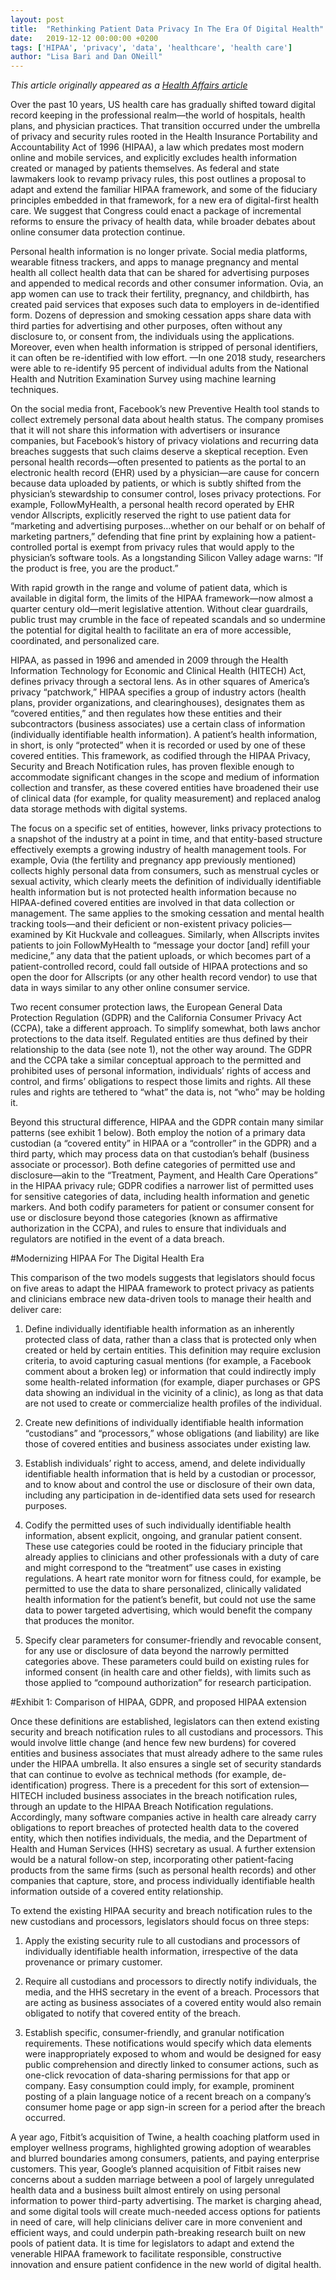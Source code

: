 ```yaml
---
layout: post
title:  "Rethinking Patient Data Privacy In The Era Of Digital Health"
date:   2019-12-12 00:00:00 +0200
tags: ['HIPAA', 'privacy', 'data', 'healthcare', 'health care']
author: "Lisa Bari and Dan ONeill"
---
```


_This article originally appeared as a [Health Affairs article](https://www.healthaffairs.org/do/10.1377/hblog20191210.216658/full/)_

Over the past 10 years, US health care has gradually shifted toward digital record keeping in the professional realm—the world of hospitals, health plans, and physician practices. That transition occurred under the umbrella of privacy and security rules rooted in the Health Insurance Portability and Accountability Act of 1996 (HIPAA), a law which predates most modern online and mobile services, and explicitly excludes health information created or managed by patients themselves. As federal and state lawmakers look to revamp privacy rules, this post outlines a proposal to adapt and extend the familiar HIPAA framework, and some of the fiduciary principles embedded in that framework, for a new era of digital-first health care. We suggest that Congress could enact a package of incremental reforms to ensure the privacy of health data, while broader debates about online consumer data protection continue. 

Personal health information is no longer private. Social media platforms, wearable fitness trackers, and apps to manage pregnancy and mental health all collect health data that can be shared for advertising purposes and appended to medical records and other consumer information. Ovia, an app women can use to track their fertility, pregnancy, and childbirth, has created paid services that exposes such data to employers in de-identified form. Dozens of depression and smoking cessation apps share data with third parties for advertising and other purposes, often without any disclosure to, or consent from, the individuals using the applications. Moreover, even when health information is stripped of personal identifiers, it can often be re-identified with low effort. —In one 2018 study, researchers were able to re-identify 95 percent of individual adults from the National Health and Nutrition Examination Survey using machine learning techniques. 

On the social media front, Facebook’s new Preventive Health tool stands to collect extremely personal data about health status. The company promises that it will not share this information with advertisers or insurance companies, but Facebook’s history of privacy violations and recurring data breaches suggests that such claims deserve a skeptical reception. Even personal health records—often presented to patients as the portal to an electronic health record (EHR) used by a physician—are cause for concern because data uploaded by patients, or which is subtly shifted from the physician’s stewardship to consumer control, loses privacy protections. For example, FollowMyHealth, a personal health record operated by EHR vendor Allscripts, explicitly reserved the right to use patient data for “marketing and advertising purposes…whether on our behalf or on behalf of marketing partners,” defending that fine print by explaining how a patient-controlled portal is exempt from privacy rules that would apply to the physician’s software tools. As a longstanding Silicon Valley adage warns: “If the product is free, you are the product.” 

With rapid growth in the range and volume of patient data, which is available in digital form, the limits of the HIPAA framework—now almost a quarter century old—merit legislative attention. Without clear guardrails, public trust may crumble in the face of repeated scandals and so undermine the potential for digital health to facilitate an era of more accessible, coordinated, and personalized care. 

HIPAA, as passed in 1996 and amended in 2009 through the Health Information Technology for Economic and Clinical Health (HITECH) Act, defines privacy through a sectoral lens. As in other squares of America’s privacy “patchwork,” HIPAA specifies a group of industry actors (health plans, provider organizations, and clearinghouses), designates them as “covered entities,” and then regulates how these entities and their subcontractors (business associates) use a certain class of information (individually identifiable health information). A patient’s health information, in short, is only “protected” when it is recorded or used by one of these covered entities. This framework, as codified through the HIPAA Privacy, Security and Breach Notification rules, has proven flexible enough to accommodate significant changes in the scope and medium of information collection and transfer, as these covered entities have broadened their use of clinical data (for example, for quality measurement) and replaced analog data storage methods with digital systems. 

The focus on a specific set of entities, however, links privacy protections to a snapshot of the industry at a point in time, and that entity-based structure effectively exempts a growing industry of health management tools. For example, Ovia (the fertility and pregnancy app previously mentioned) collects highly personal data from consumers, such as menstrual cycles or sexual activity, which clearly meets the definition of individually identifiable health information but is not protected health information because no HIPAA-defined covered entities are involved in that data collection or management. The same applies to the smoking cessation and mental health tracking tools—and their deficient or non-existent privacy policies—examined by Kit Huckvale and colleagues. Similarly, when Allscripts invites patients to join FollowMyHealth to “message your doctor [and] refill your medicine,” any data that the patient uploads, or which becomes part of a patient-controlled record, could fall outside of HIPAA protections and so open the door for Allscripts (or any other health record vendor) to use that data in ways similar to any other online consumer service.  

Two recent consumer protection laws, the European General Data Protection Regulation (GDPR) and the California Consumer Privacy Act (CCPA), take a different approach. To simplify somewhat, both laws anchor protections to the data itself. Regulated entities are thus defined by their relationship to the data (see note 1), not the other way around. The GDPR and the CCPA take a similar conceptual approach to the permitted and prohibited uses of personal information, individuals’ rights of access and control, and firms’ obligations to respect those limits and rights. All these rules and rights are tethered to “what” the data is, not “who” may be holding it.  

Beyond this structural difference, HIPAA and the GDPR contain many similar patterns (see exhibit 1 below). Both employ the notion of a primary data custodian (a “covered entity” in HIPAA or a “controller” in the GDPR) and a third party, which may process data on that custodian’s behalf (business associate or processor). Both define categories of permitted use and disclosure—akin to the “Treatment, Payment, and Health Care Operations” in the HIPAA privacy rule; GDPR codifies a narrower list of permitted uses for sensitive categories of data, including health information and genetic markers. And both codify parameters for patient or consumer consent for use or disclosure beyond those categories (known as affirmative authorization in the CCPA), and rules to ensure that individuals and regulators are notified in the event of a data breach.  

#Modernizing HIPAA For The Digital Health Era

This comparison of the two models suggests that legislators should focus on five areas to adapt the HIPAA framework to protect privacy as patients and clinicians embrace new data-driven tools to manage their health and deliver care:

1. Define individually identifiable health information as an inherently protected class of data, rather than a class that is protected only when created or held by certain entities. This definition may require exclusion criteria, to avoid capturing casual mentions (for example, a Facebook comment about a broken leg) or information that could indirectly imply some health-related information (for example, diaper purchases or GPS data showing an individual in the vicinity of a clinic), as long as that data are not used to create or commercialize health profiles of the individual.

2. Create new definitions of individually identifiable health information “custodians” and “processors,” whose obligations (and liability) are like those of covered entities and business associates under existing law.

3. Establish individuals’ right to access, amend, and delete individually identifiable health information that is held by a custodian or processor, and to know about and control the use or disclosure of their own data, including any participation in de-identified data sets used for research purposes.

4. Codify the permitted uses of such individually identifiable health information, absent explicit, ongoing, and granular patient consent. These use categories could be rooted in the fiduciary principle that already applies to clinicians and other professionals with a duty of care and might correspond to the “treatment” use cases in existing regulations. A heart rate monitor worn for fitness could, for example, be permitted to use the data to share personalized, clinically validated health information for the patient’s benefit, but could not use the same data to power targeted advertising, which would benefit the company that produces the monitor.

5. Specify clear parameters for consumer-friendly and revocable consent, for any use or disclosure of data beyond the narrowly permitted categories above. These parameters could build on existing rules for informed consent (in health care and other fields), with limits such as those applied to “compound authorization” for research participation. 

#Exhibit 1: Comparison of HIPAA, GDPR, and proposed HIPAA extension

Once these definitions are established, legislators can then extend existing security and breach notification rules to all custodians and processors. This would involve little change (and hence few new burdens) for covered entities and business associates that must already adhere to the same rules under the HIPAA umbrella. It also ensures a single set of security standards that can continue to evolve as technical methods (for example, de-identification) progress. There is a precedent for this sort of extension—HITECH included business associates in the breach notification rules, through an update to the HIPAA Breach Notification regulations. Accordingly, many software companies active in health care already carry obligations to report breaches of protected health data to the covered entity, which then notifies individuals, the media, and the Department of Health and Human Services (HHS) secretary as usual. A further extension would be a natural follow-on step, incorporating other patient-facing products from the same firms (such as personal health records) and other companies that capture, store, and process individually identifiable health information outside of a covered entity relationship. 

To extend the existing HIPAA security and breach notification rules to the new custodians and processors, legislators should focus on three steps:

1. Apply the existing security rule to all custodians and processors of individually identifiable health information, irrespective of the data provenance or primary customer.

2. Require all custodians and processors to directly notify individuals, the media, and the HHS secretary in the event of a breach. Processors that are acting as business associates of a covered entity would also remain obligated to notify that covered entity of the breach.

3. Establish specific, consumer-friendly, and granular notification requirements. These notifications would specify which data elements were inappropriately exposed to whom and would be designed for easy public comprehension and directly linked to consumer actions, such as one-click revocation of data-sharing permissions for that app or company. Easy consumption could imply, for example, prominent posting of a plain language notice of a recent breach on a company’s consumer home page or app sign-in screen for a period after the breach occurred.

A year ago, Fitbit’s acquisition of Twine, a health coaching platform used in employer wellness programs, highlighted growing adoption of wearables and blurred boundaries among consumers, patients, and paying enterprise customers. This year, Google’s planned acquisition of Fitbit raises new concerns about a sudden marriage between a pool of largely unregulated health data and a business built almost entirely on using personal information to power third-party advertising. The market is charging ahead, and some digital tools will create much-needed access options for patients in need of care, will help clinicians deliver care in more convenient and efficient ways, and could underpin path-breaking research built on new pools of patient data. It is time for legislators to adapt and extend the venerable HIPAA framework to facilitate responsible, constructive innovation and ensure patient confidence in the new world of digital health.
